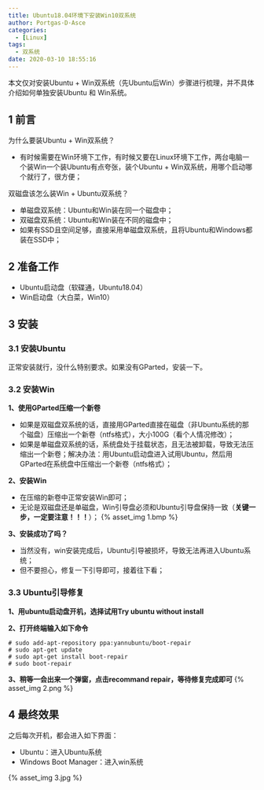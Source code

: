 ```yaml
---
title: Ubuntu18.04环境下安装Win10双系统
author: Portgas·D·Asce
categories:
  - [Linux]
tags:
  - 双系统
date: 2020-03-10 18:55:16
---
```





本文仅对安装Ubuntu + Win双系统（先Ubuntu后Win）步骤进行梳理，并不具体介绍如何单独安装Ubuntu 和 Win系统。
<!--more-->

## 1 前言
为什么要装Ubuntu + Win双系统？
- 有时候需要在Win环境下工作，有时候又要在Linux环境下工作，两台电脑一个装Win一个装Ubuntu有点夸张，装个Ubuntu + Win双系统，用哪个启动哪个就行了，很方便；

双磁盘该怎么装Win + Ubuntu双系统？
- 单磁盘双系统：Ubuntu和Win装在同一个磁盘中；
- 双磁盘双系统：Ubuntu和Win装在不同的磁盘中；
- 如果有SSD且空间足够，直接采用单磁盘双系统，且将Ubuntu和Windows都装在SSD中；

## 2 准备工作
- Ubuntu启动盘（软碟通，Ubuntu18.04）
- Win启动盘（大白菜，Win10）

## 3 安装
### 3.1 安装Ubuntu
正常安装就行，没什么特别要求。如果没有GParted，安装一下。

### 3.2 安装Win
**1、使用GParted压缩一个新卷**
- 如果是双磁盘双系统的话，直接用GParted直接在磁盘（非Ubuntu系统的那个磁盘）压缩出一个新卷（ntfs格式），大小100G（看个人情况修改）；
- 如果是单磁盘双系统的话，系统盘处于挂载状态，且无法被卸载，导致无法压缩出一个新卷；解决办法：用Ubuntu启动盘进入试用Ubuntu，然后用GParted在系统盘中压缩出一个新卷（ntfs格式）；

**2、安装Win**
- 在压缩的新卷中正常安装Win即可；
- 无论是双磁盘还是单磁盘，Win引导盘必须和Ubuntu引导盘保持一致（**关键一步，一定要注意！！！**）；
{% asset_img 1.bmp %}
  
**3、安装成功了吗？**
- 当然没有，win安装完成后，Ubuntu引导被损坏，导致无法再进入Ubuntu系统；
- 但不要担心，修复一下引导即可，接着往下看；

### 3.3 Ubuntu引导修复
**1、用ubuntu启动盘开机，选择试用Try ubuntu without install**

**2、打开终端输入如下命令**
```
# sudo add-apt-repository ppa:yannubuntu/boot-repair
# sudo apt-get update
# sudo apt-get install boot-repair
# sudo boot-repair
```
**3、稍等一会出来一个弹窗，点击recommand repair，等待修复完成即可**
{% asset_img 2.png %}

## 4 最终效果
之后每次开机，都会进入如下界面：
- Ubuntu：进入Ubuntu系统
- Windows Boot Manager：进入win系统

{% asset_img 3.jpg %}
